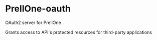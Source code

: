 # PrellOne-oauth
OAuth2 server for PrellOne

Grants access to API's protected resources for third-party applications